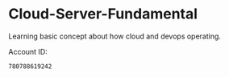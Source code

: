# Cloud-Server-Fundamental
Learning basic concept about how cloud and devops operating.

Account ID: 
```
780788619242
```